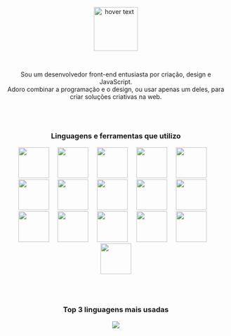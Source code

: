 

<p align="center">
 <img src="https://github.com/felipefazolin/logos/blob/master/felipe-fazolin.svg" height="100" title="hover text">
</p>

<br>

<p align="center">
 Sou um desenvolvedor front-end entusiasta por criação, design e JavaScript. <br>
Adoro combinar a programação e o design, ou usar apenas um deles, para criar soluções criativas na web. 
</p>


<br>
<br>

<h3 align="center">
Linguagens e ferramentas que utilizo
</h3>

<p align="center">
<a href="https://html.spec.whatwg.org/"><img height="70" src="https://github.com/felipefazolin/logos/blob/master/html5.svg" /></a> 
&nbsp;
&nbsp; 
<a href="https://www.w3.org/Style/CSS/Overview.en.html"><img height="70"  src="https://github.com/felipefazolin/logos/blob/master/css3.svg" /></a> 
&nbsp;
&nbsp; 
<a href="https://developer.mozilla.org/en-US/docs/Web/JavaScript"><img  height="70" src="https://github.com/felipefazolin/logos/blob/master/javascript.svg" /></a> 
&nbsp;
&nbsp; 
<a href="https://pt-br.reactjs.org/"><img  height="70" src="https://github.com/felipefazolin/logos/blob/master/react.svg" /></a> 
&nbsp;
&nbsp; 
<a href="https://nextjs.org/"><img  height="70" src="https://github.com/felipefazolin/logos/blob/master/next.svg" /></a> 
&nbsp;
&nbsp; 
<a href="https://styled-components.com/"><img  height="70" src="https://github.com/felipefazolin/logos/blob/master/styled-components.svg" /></a>
&nbsp;
&nbsp;  
<a href="https://sass-lang.com/"><img  height="70" src="https://github.com/felipefazolin/logos/blob/master/sass.svg" /></a> 
&nbsp;
&nbsp; 
<a href="https://www.mongodb.com"><img  height="70" src="https://github.com/felipefazolin/logos/blob/master/mongodb.svg" /></a> 
&nbsp;
&nbsp; 
<a href="https://wordpress.com/"><img  height="70" src="https://github.com/felipefazolin/logos/blob/master/wordpress.svg" /></a> 
&nbsp;
&nbsp; 
<a href="https://strapi.io/"><img  height="70" src="https://github.com/felipefazolin/logos/blob/master/strapi.svg" /></a> 
&nbsp;
&nbsp; 
<a href="https://git-scm.com/"><img  height="70" src="https://github.com/felipefazolin/logos/blob/master/git.svg" /></a>
&nbsp;
&nbsp; 
<a href="https://github.com/"><img  height="70" src="https://github.com/felipefazolin/logos/blob/master/git-hub.svg" /></a> 
&nbsp;
&nbsp; 
<a href="https://www.adobe.com/br/products/photoshop.html"><img  height="70" src="https://github.com/felipefazolin/logos/blob/master/adobe-photoshop.svg" /></a> 
&nbsp;
&nbsp; 
<a href="https://www.adobe.com/br/products/illustrator.html"><img  height="70" src="https://github.com/felipefazolin/logos/blob/master/adobe-illustrator.svg" /></a>
&nbsp;
&nbsp;
 <a href="https://www.adobe.com/br/products/xd.html"><img  height="70" src="https://github.com/felipefazolin/logos/blob/master/adobe-xd.svg" /></a>
&nbsp;
&nbsp;
<a href="https://www.unrealengine.com/features"><img  height="70" src="https://github.com/felipefazolin/logos/blob/master/unreal-engine.svg" /></a>
</p>
<br>
<br>
<h3 align="center">
Top 3 linguagens mais usadas
</h3>



<p align="center">
 
 <img  src="https://github-readme-stats.vercel.app/api/top-langs/?username=felipefazolin&hide_title=1&layout=compact&langs_count=10&hide=javascript,ruby,shell,starlark,objective-c,java" />

 </p>




<!--
 
[![](https://github-readme-stats.vercel.app/api/top-langs/?username=felipefazolin&hide_title=1&layout=compact&langs_count=10&hide=javascript,ruby,shell,starlark,objective-c,java)](#)
 
-->














<!--
<h3 align="left">Linguagens e ferramentas:</h3>
<p align="left"> <a href="https://getbootstrap.com" target="_blank"> <img src="https://raw.githubusercontent.com/devicons/devicon/master/icons/bootstrap/bootstrap-plain-wordmark.svg" alt="bootstrap" width="40" height="40"/> </a> <a href="https://www.w3schools.com/css/" target="_blank"> <img src="https://raw.githubusercontent.com/devicons/devicon/master/icons/css3/css3-original-wordmark.svg" alt="css3" width="40" height="40"/> </a> <a href="https://git-scm.com/" target="_blank"> <img src="https://www.vectorlogo.zone/logos/git-scm/git-scm-icon.svg" alt="git" width="40" height="40"/> </a> <a href="https://www.w3.org/html/" target="_blank"> <img src="https://raw.githubusercontent.com/devicons/devicon/master/icons/html5/html5-original-wordmark.svg" alt="html5" width="40" height="40"/> </a> <a href="https://www.adobe.com/in/products/illustrator.html" target="_blank"> <img src="https://www.vectorlogo.zone/logos/adobe_illustrator/adobe_illustrator-icon.svg" alt="illustrator" width="40" height="40"/> </a> <a href="https://developer.mozilla.org/en-US/docs/Web/JavaScript" target="_blank"> <img src="https://raw.githubusercontent.com/devicons/devicon/master/icons/javascript/javascript-original.svg" alt="javascript" width="40" height="40"/> </a> <a href="https://www.mongodb.com/" target="_blank"> <img src="https://raw.githubusercontent.com/devicons/devicon/master/icons/mongodb/mongodb-original-wordmark.svg" alt="mongodb" width="40" height="40"/> </a> <a href="https://nodejs.org" target="_blank"> <img src="https://raw.githubusercontent.com/devicons/devicon/master/icons/nodejs/nodejs-original-wordmark.svg" alt="nodejs" width="40" height="40"/> </a> <a href="https://www.photoshop.com/en" target="_blank"> <img src="https://raw.githubusercontent.com/devicons/devicon/master/icons/photoshop/photoshop-line.svg" alt="photoshop" width="40" height="40"/> </a> <a href="https://www.php.net" target="_blank"> <img src="https://raw.githubusercontent.com/devicons/devicon/master/icons/php/php-original.svg" alt="php" width="40" height="40"/> </a> <a href="https://postman.com" target="_blank"> <img src="https://www.vectorlogo.zone/logos/getpostman/getpostman-icon.svg" alt="postman" width="40" height="40"/> </a> <a href="https://reactjs.org/" target="_blank"> <img src="https://raw.githubusercontent.com/devicons/devicon/master/icons/react/react-original-wordmark.svg" alt="react" width="40" height="40"/> </a> <a href="https://reactnative.dev/" target="_blank"> <img src="https://reactnative.dev/img/header_logo.svg" alt="reactnative" width="40" height="40"/> </a> <a href="https://sass-lang.com" target="_blank"> <img src="https://raw.githubusercontent.com/devicons/devicon/master/icons/sass/sass-original.svg" alt="sass" width="40" height="40"/> </a> <a href="https://www.typescriptlang.org/" target="_blank"> <img src="https://raw.githubusercontent.com/devicons/devicon/master/icons/typescript/typescript-original.svg" alt="typescript" width="40" height="40"/> </a> <a href="https://unity.com/" target="_blank"> <img src="https://www.vectorlogo.zone/logos/unity3d/unity3d-icon.svg" alt="unity" width="40" height="40"/> </a> <a href="https://unrealengine.com/" target="_blank"> <img src="https://raw.githubusercontent.com/kenangundogan/fontisto/036b7eca71aab1bef8e6a0518f7329f13ed62f6b/icons/svg/brand/unreal-engine.svg" alt="unreal" width="40" height="40"/> </a> </p>
<br>

-->
  
<!--
  [![](https://img.shields.io/badge/React-20232A?style=for-the-badge&logo=react&logoColor=61DAFB)](#)

[![]()](#)

-->

 



